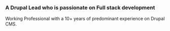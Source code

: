 <h3>A Drupal Lead who is passionate on Full stack development</h3>
<p> Working Professional with a 10+ years of predominant experience on Drupal CMS.</p>
